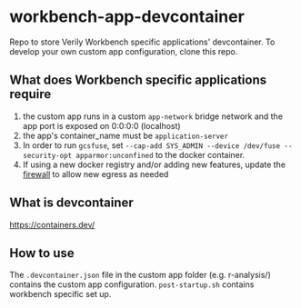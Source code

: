 # workbench-app-devcontainer

Repo to store Verily Workbench specific applications' devcontainer. To develop your own custom app configuration, clone this repo.

## What does Workbench specific applications require

1. the custom app runs in a custom `app-network` bridge network and the app port is exposed on 0:0:0:0 (localhost)
2. the app's container_name must be `application-server`
3. In order to run `gcsfuse`, set `--cap-add SYS_ADMIN --device /dev/fuse --security-opt apparmor:unconfined` to the docker container.
4. If using a new docker registry and/or adding new features, update the
   [firewall](https://github.com/verily-src/gcp-org-workbench-iac/blob/main/4-app-cache/firewall.tf)
   to allow new egress as needed

## What is devcontainer

https://containers.dev/

## How to use

The `.devcontainer.json` file in the custom app folder (e.g. r-analysis/) contains the custom app configuration.
`post-startup.sh` contains workbench specific set up.
